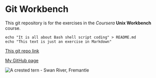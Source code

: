 # Git Workbench

This git repository is for the exercises in the *Coursera* **Unix Workbench** course.

```
echo "It is all about Bash shell script coding" > README.md
echo "This text is just an exercise in Markdown"
```

[This git repo link](https://github.com/Spookpadda/git-workbench.git)


[My GitHub page](https://spookpadda.github.io/my-gitpit/)


![A crested tern - Swan River, Fremantle](https://pasteboard.co/IgsgFBa.jpg)

